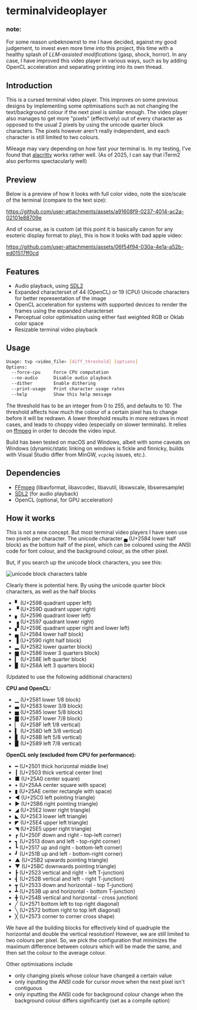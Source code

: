 # terminalvideoplayer

### note:
For some reason unbeknownst to me I have decided, against my good judgement, to invest even 
more time into this project, this time with a healthy splash of _LLM-assisted modifications_
(gasp, shock, horror). In any case, I have improved this video player in various ways, such 
as by adding OpenCL acceleration and separating printing into its own thread.

## Introduction

This is a cursed terminal video player. This improves on some previous designs by implementing some optimisations such
as not changing the text/background colour if the next pixel is similar enough. The video player also manages to get
more "pixels" (effectively) out of every character as opposed to the usual 2 pixels by using the unicode quarter block
characters. The pixels however aren't really independent, and each character is still limited to two colours.

Mileage may vary depending on how fast your terminal is. In my testing, I've found
that [alacritty](https://github.com/alacritty/alacritty) works rather well. (As of 2025, I can say that iTerm2 also performs spectacularly well)

## Preview

Below is a preview of how it looks with full color video, note the size/scale of the terminal (compare to the text size):

https://github.com/user-attachments/assets/a91608f9-0237-4014-ac2a-02101e88709e

And of course, as is custom (at this point it is basically canon for any esoteric display format to play),
this is how it looks with bad apple video:

https://github.com/user-attachments/assets/06f54f94-030a-4e1a-a52b-ed01517ff0cd

## Features

- Audio playback, using [SDL2](https://www.libsdl.org)
- Expanded characterset of 44 (OpenCL) or 19 (CPU) Unicode characters for better representation of the image
- OpenCL acceleration for systems with supported devices to render the frames using the expanded characterset
- Perceptual color optimisation using either fast weighted RGB or Oklab color space
- Resizable terminal video playback

## Usage
```sh
Usage: tvp <video_file> [diff_threshold] [options]
Options:
  --force-cpu     Force CPU computation
  --no-audio      Disable audio playback
  --dither        Enable dithering
  --print-usage   Print character usage rates
  --help          Show this help message
```

The threshold has to be an integer from 0 to 255, and defaults to 10. The threshold affects how much the colour of a
certain pixel has to change before it will be redrawn. A lower threshold results in more redraws in most cases, and
leads to choppy video (especially on slower terminals). It relies on [ffmpeg](https://www.ffmpeg.org/) in order to decode the video input.

Build has been tested on macOS and Windows, albeit with some caveats on Windows (dynamic/static linking on windows 
is fickle and finnicky, builds with Visual Studio differ from MinGW, `vcpckg` issues, etc.).

## Dependencies
- [FFmpeg](https://www.ffmpeg.org) (libavformat, libavcodec, libavutil, libswscale, libswresample)
- [SDL2](https://www.libsdl.org) (for audio playback)
- OpenCL (optional, for GPU acceleration)

## How it works

This is not a new concept. But most terminal video players I have seen use two pixels per character. The unicode
character ▄  (U+2584 lower half block) as the bottom half of the pixel, which can be coloured using the ANSI code for
font colour, and the background colour, as the other pixel.

But, if you search up the unicode block characters, you see this:

![unicode block characters table](./imgs/unicode_block_elements.png)

Clearly there is potential here. By using the unicode quarter block characters, as well as the half blocks

- ▘  (U+2598 quadrant upper left)
- ▝  (U+259D quadrant upper right)
- ▖  (U+2596 quadrant lower left)
- ▗  (U+2597 quadrant lower right)
- ▞  (U+259E quadrant upper right and lower left)
- ▄  (U+2584 lower half block)
- ▐  (U+2590 right half block)
- ▂  (U+2582 lower quarter block)
- ▆  (U+2586 lower 3 quarters block)
- ▎  (U+258E left quarter block)
- ▊  (U+258A left 3 quarters block)

(Updated to use the following additional characters)

**CPU and OpenCL:**
- ▁  (U+2581 lower 1/8 block)
- ▃  (U+2583 lower 3/8 block)
- ▅  (U+2585 lower 5/8 block)
- ▇  (U+2587 lower 7/8 block)
- ▏  (U+258F left 1/8 vertical)
- ▍  (U+258D left 3/8 vertical)
- ▋  (U+258B left 5/8 vertical)
- ▉  (U+2589 left 7/8 vertical)

**OpenCL only (excluded from CPU for performance):**
- ━  (U+2501 thick horizontal middle line)
- ┃  (U+2503 thick vertical center line)
- ■  (U+25A0 center square)
- ▪  (U+25AA center square with space)
- ▮  (U+25AE center rectangle with space)
- ◀  (U+25C0 left pointing triangle)
- ▶  (U+25B6 right pointing triangle)
- ◢  (U+25E2 lower right triangle)
- ◣  (U+25E3 lower left triangle)
- ◤  (U+25E4 upper left triangle)
- ◥  (U+25E5 upper right triangle)
- ┏  (U+250F down and right - top-left corner)
- ┓  (U+2513 down and left - top-right corner)
- ┗  (U+2517 up and right - bottom-left corner)
- ┛  (U+251B up and left - bottom-right corner)
- ▲  (U+25B2 upwards pointing triangle)
- ▼  (U+25BC downwards pointing triangle)
- ┣  (U+2523 vertical and right - left T-junction)
- ┫  (U+252B vertical and left - right T-junction)
- ┳  (U+2533 down and horizontal - top T-junction)
- ┻  (U+253B up and horizontal - bottom T-junction)
- ╋  (U+254B vertical and horizontal - cross junction)
- ╱  (U+2571 bottom left to top right diagonal)
- ╲  (U+2572 bottom right to top left diagonal)
- ╳  (U+2573 corner to corner cross shape)

We have all the building blocks for effectively kind of quadruple the horizontal and double the vertical resolution!
However, we are still limited to two colours per pixel. So, we pick the configuration that minimizes the maximum
difference between colours which will be made the same, and then set the colour to the average colour.

Other optimisations include

- only changing pixels whose colour have changed a certain value
- only inputting the ANSI code for cursor move when the next pixel isn't contiguous
- only inputting the ANSI code for background colour change when the background colour differs significantly (set as a
  compile option)

